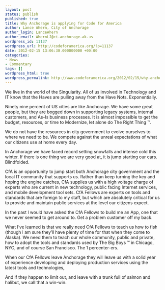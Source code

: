 ```yaml
---
layout: post
status: publish
published: true
title: Why Anchorage is applying for Code for America
author: Lance Ahern, City of Anchorage
author_login: LanceAhern
author_email: AhernLJ@ci.anchorage.ak.us
wordpress_id: 11137
wordpress_url: http://codeforamerica.org/?p=11137
date: 2012-02-15 13:06:30.000000000 +00:00
categories:
- News
- Commentary
tags: []
wordpress_html: true
wordpress_permalink: http://www.codeforamerica.org/2012/02/15/why-anchorage-is-applying-for-code-for-america/
---
```


<p>We live in the world of the Singularity. All of us involved in Technology and IT know that the Haves are pulling away from the Have Nots. Exponentially.</p>
<p>Ninety nine percent of US cities are like Anchorage. We have some great people, but they are bogged down in supporting legacy systems, internal customers, and As-Is business processes. It is almost impossible to get the budget, resources, or time to Modernize, let alone do The Right Thing ™.</p>
<p>We do not have the resources in city government to evolve ourselves to where we need to be. We compete against the unreal expectations of what our citizens use at home every day.</p>
<p>In Anchorage we have faced record setting snowfalls and intense cold this winter. If there is one thing we are very good at, it is jump starting our cars. Blindfolded.</p>
<p>CfA is an opportunity to jump start both Anchorage city government and the local IT community that supports us. Rather than keep turning the key and hoping the engine catches, CfA supplies us with a high voltage charge of experts who are current in new technology, public facing Internet services, and mobile development tool sets. CfA Fellows are experts on tools and standards that are foreign to my staff, but which are absolutely critical for us to provide and maintain public services at the level our citizens expect.</p>
<p>In the past I would have asked the CfA Fellows to build me an App, one that we never seemed to get around to. Get a problem customer off my back.</p>
<p>What I’ve learned is that we really need CfA Fellows to teach us how to fish (though I am sure they’ll have plenty of time for that when they come to Alaska). We need them to teach our whole community, public and private, how to adopt the tools and standards used by The Big Boys ™ in Chicago, NYC, and of course San Francisco. The 1 percenter-ers.</p>
<p>When our CfA Fellows leave Anchorage they will leave us with a solid year of experience developing and deploying production services using the latest tools and technologies,</p>
<p>And if they happen to limit out, and leave with a trunk full of salmon and halibut, we call that a win-win.</p>
